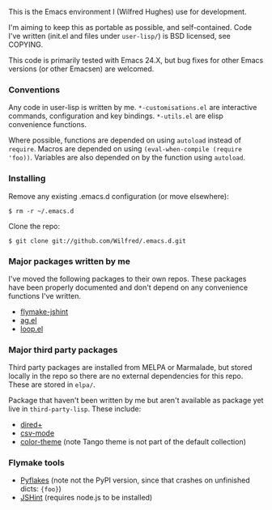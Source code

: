This is the Emacs environment I (Wilfred Hughes) use for development.

I'm aiming to keep this as portable as possible, and
self-contained. Code I've written (init.el and files under
`user-lisp/`) is BSD licensed, see COPYING.

This code is primarily tested with Emacs 24.X, but bug fixes for other
Emacs versions (or other Emacsen) are welcomed.

### Conventions

Any code in user-lisp is written by me. `*-customisations.el` are
interactive commands, configuration and key bindings. `*-utils.el` are
elisp convenience functions.

Where possible, functions are depended on using `autoload` instead of
`require`. Macros are depended on using `(eval-when-compile (require 'foo))`.
 Variables are also depended on by the function using `autoload`.

### Installing

Remove any existing .emacs.d configuration (or move elsewhere):

    $ rm -r ~/.emacs.d
    
Clone the repo:

    $ git clone git://github.com/Wilfred/.emacs.d.git
    
### Major packages written by me

I've moved the following packages to their own repos. These packages
have been properly documented and don't depend on any convenience
functions I've written.

* [flymake-jshint](https://github.com/Wilfred/flymake-jshint.el)
* [ag.el](https://github.com/Wilfred/ag.el)
* [loop.el](https://github.com/Wilfred/loop.el)

### Major third party packages

Third party packages are installed from MELPA or Marmalade, but stored
locally in the repo so there are no external dependencies for this
repo. These are stored in `elpa/`.

Package that haven't been written by me but aren't available as
package yet live in `third-party-lisp`. These include:

* [dired+](http://www.emacswiki.org/cgi-bin/wiki/dired+.el)
* [csv-mode](http://centaur.maths.qmul.ac.uk/Emacs/)
* [color-theme](http://www.nongnu.org/color-theme/) (note Tango theme is
  not part of the default collection)

### Flymake tools

* [Pyflakes](https://github.com/kevinw/pyflakes) (note not the PyPI
  version, since that crashes on unfinished dicts: `{foo}`)
* [JSHint](https://github.com/jshint/jshint/) (requires node.js to be installed)
